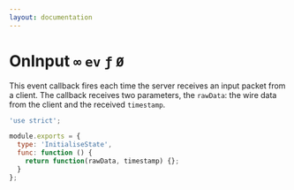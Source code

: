 ```yaml
---
layout: documentation
---
```


# OnInput `∞` `ev` `ƒ` `Ø`
This event callback fires each time the server receives an input packet from a client. The callback receives two parameters, the `rawData`: the wire data from the client and the received `timestamp`.

~~~javascript
'use strict';

module.exports = {
  type: 'InitialiseState',
  func: function () {
    return function(rawData, timestamp) {};
  }
};
~~~